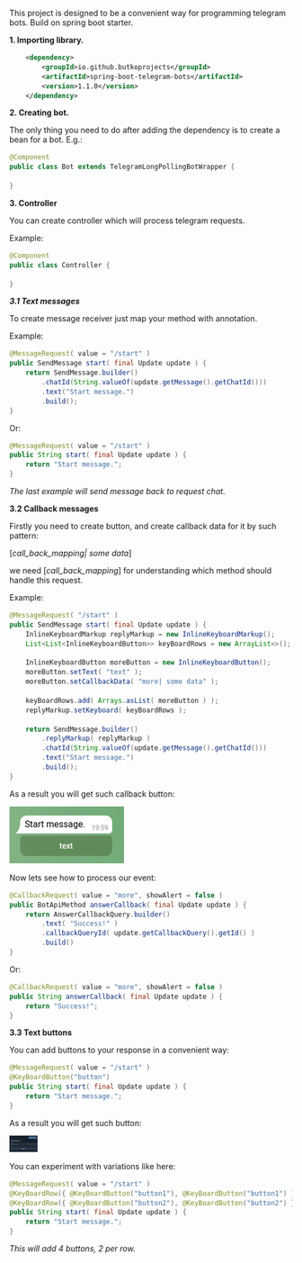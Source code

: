 This project is designed to be a convenient way for programming telegram bots.
Build on spring boot starter.

**1. Importing library.**

```xml
    <dependency>
        <groupId>io.github.butkoprojects</groupId>
        <artifactId>spring-boot-telegram-bots</artifactId>
        <version>1.1.0</version>
    </dependency>
```

**2. Creating bot.** 

The only thing you need to do after adding the dependency is to create a bean for a bot. E.g.:

```java
@Component
public class Bot extends TelegramLongPollingBotWrapper {

}
```

**3. Controller**

You can create controller which will process telegram requests.

Example:
```java
@Component
public class Controller {

}
```

_**3.1 Text messages**_

To create message receiver just map your method with annotation.

Example:
```java
@MessageRequest( value = "/start" )
public SendMessage start( final Update update ) {
    return SendMessage.builder()
        .chatId(String.valueOf(update.getMessage().getChatId()))
        .text("Start message.")
        .build();
}
```
Or:
```java
@MessageRequest( value = "/start" )
public String start( final Update update ) {
    return "Start message.";
}
```
_The last example will send message back to request chat._

**3.2 Callback messages**

Firstly you need to create button, and create callback data for it by such pattern:

[_call_back_mapping| some data_]

we need [_call_back_mapping_] for understanding which method should handle this request.

Example:

```java
@MessageRequest( "/start" )
public SendMessage start( final Update update ) {
    InlineKeyboardMarkup replyMarkup = new InlineKeyboardMarkup();
    List<List<InlineKeyboardButton>> keyBoardRows = new ArrayList<>();

    InlineKeyboardButton moreButton = new InlineKeyboardButton();
    moreButton.setText( "text" );
    moreButton.setCallbackData( "more| some data" );
        
    keyBoardRows.add( Arrays.asList( moreButton ) );
    replyMarkup.setKeyboard( keyBoardRows );
        
    return SendMessage.builder()
        .replyMarkup( replyMarkup )
        .chatId(String.valueOf(update.getMessage().getChatId()))
        .text("Start message.")
        .build();
}
```

As a result you will get such callback button:

![plot](callback1.png)

Now lets see how to process our event:

```java
@CallbackRequest( value = "more", showAlert = false )
public BotApiMethod answerCallback( final Update update ) {
    return AnswerCallbackQuery.builder()
        .text( "Success!" )
        .callbackQueryId( update.getCallbackQuery().getId() )
        .build()
}
```

Or:

```java
@CallbackRequest( value = "more", showAlert = false )
public String answerCallback( final Update update ) {
    return "Success!";
}
```

**3.3 Text buttons**

You can add buttons to your response in a convenient way:

```java
@MessageRequest( value = "/start" )
@KeyBoardButton("button")
public String start( final Update update ) {
    return "Start message.";
}
```

As a result you will get such button:

<img src="button1.png" alt="button" width="10%"/>

You can experiment with variations like here:

```java
@MessageRequest( value = "/start" )
@KeyBoardRow({ @KeyBoardButton("button1"), @KeyBoardButton("button1") })
@KeyBoardRow({ @KeyBoardButton("button2"), @KeyBoardButton("button2") })
public String start( final Update update ) {
    return "Start message.";
}
```

_This will add 4 buttons, 2 per row._